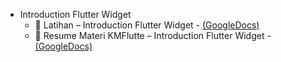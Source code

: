 - Introduction Flutter Widget
    - 📝 Latihan – Introduction Flutter Widget - [(GoogleDocs)](https://docs.google.com/document/d/17klR-H-CAnWtkGVbnBfFu5xw7K-hGhoy/edit?usp=sharing&ouid=117292295682396853576&rtpof=true&sd=true)
    - 📝 Resume Materi KMFlutte – Introduction Flutter Widget - [(GoogleDocs)](https://docs.google.com/document/d/1rvtqb3L2Xgm1p1eCvnxtPO-XvMZDKDmH/edit?usp=sharing&ouid=117292295682396853576&rtpof=true&sd=true)